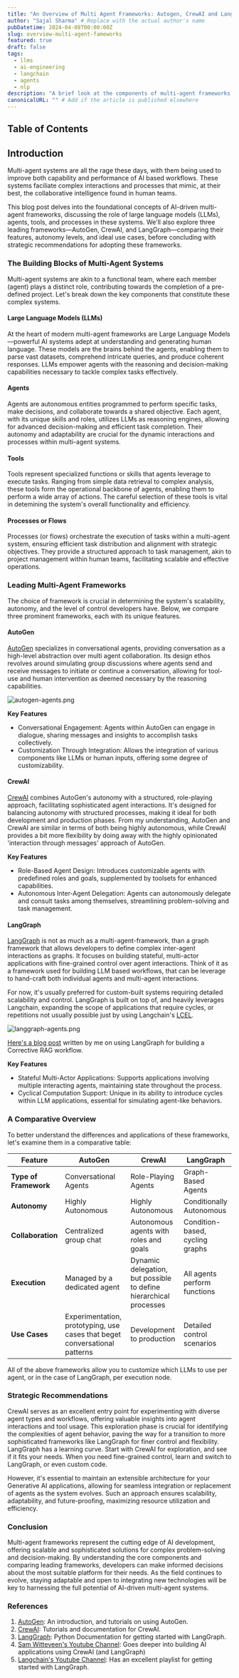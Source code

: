 ```yaml
---
title: "An Overview of Multi Agent Frameworks: Autogen, CrewAI and LangGraph"
author: "Sajal Sharma" # Replace with the actual author's name
pubDatetime: 2024-04-08T00:00:00Z
slug: overview-multi-agent-fameworks
featured: true
draft: false
tags:
  - llms
  - ai-engineering
  - langchain
  - agents
  - nlp
description: "A brief look at the components of multi-agent frameworks and the current cutting edge options."
canonicalURL: "" # Add if the article is published elsewhere
---
```


## Table of Contents

## Introduction

Multi-agent systems are all the rage these days, with them being used to improve both capability and performance of AI based workflows. These systems faciliate complex interactions and processes that mimic, at their best, the collaborative intelligence found in human teams.

This blog post delves into the foundational concepts of AI-driven multi-agent frameworks, discussing the role of large language models (LLMs), agents, tools, and processes in these systems. We'll also explore three leading frameworks—AutoGen, CrewAI, and LangGraph—comparing their features, autonomy levels, and ideal use cases, before concluding with strategic recommendations for adopting these frameworks.

### The Building Blocks of Multi-Agent Systems

Multi-agent systems are akin to a functional team, where each member (agent) plays a distinct role, contributing towards the completion of a pre-defined project. Let's break down the key components that constitute these complex systems.

#### Large Language Models (LLMs)

At the heart of modern multi-agent frameworks are Large Language Models—powerful AI systems adept at understanding and generating human language. These models are the brains behind the agents, enabling them to parse vast datasets, comprehend intricate queries, and produce coherent responses. LLMs empower agents with the reasoning and decision-making capabilities necessary to tackle complex tasks effectively.

#### Agents

Agents are autonomous entities programmed to perform specific tasks, make decisions, and collaborate towards a shared objective. Each agent, with its unique skills and roles, utilizes LLMs as reasoning engines, allowing for advanced decision-making and efficient task completion. Their autonomy and adaptability are crucial for the dynamic interactions and processes within multi-agent systems.

#### Tools

Tools represent specialized functions or skills that agents leverage to execute tasks. Ranging from simple data retrieval to complex analysis, these tools form the operational backbone of agents, enabling them to perform a wide array of actions. The careful selection of these tools is vital in detemining the system's overall functionality and efficiency.

#### Processes or Flows

Processes (or flows) orchestrate the execution of tasks within a multi-agent system, ensuring efficient task distribution and alignment with strategic objectives. They provide a structured approach to task management, akin to project management within human teams, facilitating scalable and effective operations.

### Leading Multi-Agent Frameworks

The choice of framework is crucial in determining the system's scalability, autonomy, and the level of control developers have. Below, we compare three prominent frameworks, each with its unique features.

#### AutoGen

[AutoGen](https://microsoft.github.io/autogen/) specializes in conversational agents, providing conversation as a high-level abstraction over multi agent collaboration. Its design ethos revolves around simulating group discussions where agents send and receive messages to initiate or continue a conversation, allowing for tool-use and human intervention as deemed necessary by the reasoning capabilities.

![autogen-agents.png](@assets/images/blog/overview-multi-agent-frameworks/autogen-agents.png)

**Key Features**

- Conversational Engagement: Agents within AutoGen can engage in dialogue, sharing messages and insights to accomplish tasks collectively.
- Customization Through Integration: Allows the integration of various components like LLMs or human inputs, offering some degree of customizability.

#### CrewAI

[CrewAI](https://www.crewai.com/) combines AutoGen's autonomy with a structured, role-playing approach, facilitating sophisticated agent interactions. It's designed for balancing autonomy with structured processes, making it ideal for both development and production phases. From my understanding, AutoGen and CrewAI are similar in terms of both being highly autonomous, while CrewAI provides a bit more flexibility by doing away with the highly opinionated 'interaction through messages' approach of AutoGen.

**Key Features**

- Role-Based Agent Design: Introduces customizable agents with predefined roles and goals, supplemented by toolsets for enhanced capabilities.
- Autonomous Inter-Agent Delegation: Agents can autonomously delegate and consult tasks among themselves, streamlining problem-solving and task management.

#### LangGraph

[LangGraph](https://python.langchain.com/docs/langgraph/) is not as much as a multi-agent-framework, than a graph framework that allows developers to define complex inter-agent interactions as graphs. It focuses on building stateful, multi-actor applications with fine-grained control over agent interactions. Think of it as a framework used for building LLM based workflows, that can be leverage to hand-craft both individual agents and multi-agent interactions.

For now, it's usually preferred for custom-built systems requiring detailed scalability and control. LangGraph is built on top of, and heavily leverages Langchain, expanding the scope of applications that require cycles, or repetitions not usually possible just by using Langchain's [LCEL](https://python.langchain.com/docs/expression_language/).

![langgraph-agents.png](@assets/images/blog/overview-multi-agent-frameworks/langgraph-agents.png)

[Here's a blog post](https://sajalsharma.com/posts/corrective-rag-langgraph/) written by me on using LangGraph for building a Corrective RAG workflow.

**Key Features**

- Stateful Multi-Actor Applications: Supports applications involving multiple interacting agents, maintaining state throughout the process.
- Cyclical Computation Support: Unique in its ability to introduce cycles within LLM applications, essential for simulating agent-like behaviors.

### A Comparative Overview

To better understand the differences and applications of these frameworks, let's examine them in a comparative table:

| Feature               | AutoGen                                                                    | CrewAI                                                            | LangGraph                       |
| --------------------- | -------------------------------------------------------------------------- | ----------------------------------------------------------------- | ------------------------------- |
| **Type of Framework** | Conversational Agents                                                      | Role-Playing Agents                                               | Graph-Based Agents              |
| **Autonomy**          | Highly Autonomous                                                          | Highly Autonomous                                                 | Conditionally Autonomous        |
| **Collaboration**     | Centralized group chat                                                     | Autonomous agents with roles and goals                            | Condition-based, cycling graphs |
| **Execution**         | Managed by a dedicated agent                                               | Dynamic delegation, but possible to define hierarchical processes | All agents perform functions    |
| **Use Cases**         | Experimentation, prototyping, use cases that beget conversational patterns | Development to production                                         | Detailed control scenarios      |

All of the above frameworks allow you to customize which LLMs to use per agent, or in the case of LangGraph, per execution node.

### Strategic Recommendations

CrewAI serves as an excellent entry point for experimenting with diverse agent types and workflows, offering valuable insights into agent interactions and tool usage. This exploration phase is crucial for identifying the complexities of agent behavior, paving the way for a transition to more sophisticated frameworks like LangGraph for finer control and flexibility. LangGraph has a learning curve. Start with CrewAI for exploration, and see if it fits your needs. When you need fine-grained control, learn and switch to LangGraph, or even custom code.

However, it's essential to maintain an extensible architecture for your Generative AI applications, allowing for seamless integration or replacement of agents as the system evolves. Such an approach ensures scalability, adaptability, and future-proofing, maximizing resource utilization and efficiency.

### Conclusion

Multi-agent frameworks represent the cutting edge of AI development, offering scalable and sophisticated solutions for complex problem-solving and decision-making. By understanding the core components and comparing leading frameworks, developers can make informed decisions about the most suitable platform for their needs. As the field continues to evolve, staying adaptable and open to integrating new technologies will be key to harnessing the full potential of AI-driven multi-agent systems.

### References

1. [AutoGen](https://microsoft.github.io/autogen/): An introduction, and tutorials on using AutoGen.
2. [CrewAI](https://www.crewai.com/): Tutorials and documentation for CrewAI.
3. [LangGraph](https://python.langchain.com/docs/langgraph/): Python Documentation for getting started with LangGraph.
4. [Sam Witteveen's Youtube Channel](https://www.youtube.com/@samwitteveenai): Goes deeper into building AI applications using CrewAI (and LangGraph)
5. [Langchain's Youtube Channel](https://www.youtube.com/watch?v=5h-JBkySK34&list=PLfaIDFEXuae16n2TWUkKq5PgJ0w6Pkwtg): Has an excellent playlist for getting started with LangGraph.
